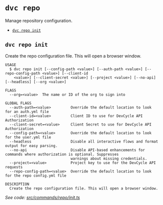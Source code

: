 `dvc repo`
==========

Manage repository configuration.

* [`dvc repo init`](#dvc-repo-init)

## `dvc repo init`

Create the repo configuration file. This will open a browser window.

```
USAGE
  $ dvc repo init [--config-path <value>] [--auth-path <value>] [--repo-config-path <value>] [--client-id
    <value>] [--client-secret <value>] [--project <value>] [--no-api] [--headless] [--org <value>]

FLAGS
  --org=<value>  The name or ID of the org to sign into

GLOBAL FLAGS
  --auth-path=<value>         Override the default location to look for an auth.yml file
  --client-id=<value>         Client ID to use for DevCycle API Authorization
  --client-secret=<value>     Client Secret to use for DevCycle API Authorization
  --config-path=<value>       Override the default location to look for the user.yml file
  --headless                  Disable all interactive flows and format output for easy parsing.
  --no-api                    Disable API-based enhancements for commands where authorization is optional. Suppresses
                              warnings about missing credentials.
  --project=<value>           Project key to use for the DevCycle API requests
  --repo-config-path=<value>  Override the default location to look for the repo config.yml file

DESCRIPTION
  Create the repo configuration file. This will open a browser window.
```

_See code: [src/commands/repo/init.ts](https://github.com/DevCycleHQ/cli/blob/v5.16.1/src/commands/repo/init.ts)_
